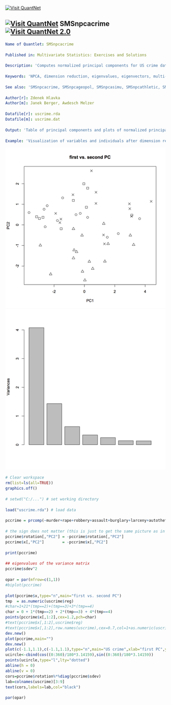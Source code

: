 

[<img src="https://github.com/QuantLet/Styleguide-and-Validation-procedure/blob/master/pictures/banner.png" alt="Visit QuantNet">](http://quantlet.de/index.php?p=info)

## [<img src="https://github.com/QuantLet/Styleguide-and-Validation-procedure/blob/master/pictures/qloqo.png" alt="Visit QuantNet">](http://quantlet.de/) **SMSnpcacrime** [<img src="https://github.com/QuantLet/Styleguide-and-Validation-procedure/blob/master/pictures/QN2.png" width="60" alt="Visit QuantNet 2.0">](http://quantlet.de/d3/ia)


```yaml
Name of Quantlet: SMSnpcacrime

Published in: Multivariate Statistics: Exercises and Solutions

Description: 'Computes normalized principal components for US crime data set which consists of the reported number of crimes in the 50 US states in 1985. The crimes were classified according to 7 categories: murder, rape, robbery, assault, burglary, larceny, and auto theft. The data set also contains identification of the resion: Northeast, Midwest, South, West. After scaling the variables, a NPCA is perfomed the reported felonies. A scatterplot of the first two principal components, a screeplot and a plot of the correlations of the first two PCs with the original variables.'

Keywords: 'NPCA, dimension reduction, eigenvalues, eigenvectors, multi-dimensional, multivariate, normalization, pca, principal-components, scaling, screeplot, transformation'

See also: 'SMSnpcacrime, SMSnpcageopol, SMSnpcasimu, SMSnpcathletic, SMSpcacarm, SMSpcahealth'

Author[r]: Zdenek Hlavka
Author[m]: Janek Berger, Awdesch Melzer

Datafile[r]: uscrime.rda
Datafile[m]: uscrime.dat

Output: 'Table of principal components and plots of normalized principal components for US crime data'

Example: 'Visualization of variables and individuals after dimension reduction. Screeplot'
```


![Picture1](SMSnpcacrime1_r.png)
![Picture1](SMSnpcacrime2_r.png)


```R
# Clear workspace
rm(list=ls(all=TRUE))
graphics.off()

# setwd("C:/...") # set working directory

load("uscrime.rda") # load data

pccrime = prcomp(~murder+rape+robbery+assault+burglary+larceny+autotheft,scale.=TRUE,data=uscrime)

# the sign does not matter (this is just to get the same picture as in 1st edition)
pccrime$rotation[,"PC2"] = -pccrime$rotation[,"PC2"]
pccrime$x[,"PC2"]        = -pccrime$x[,"PC2"]

print(pccrime)

## eigenvalues of the variance matrix
pccrime$sdev^2

opar = par(mfrow=c(1,1))
#biplot(pccrime)

plot(pccrime$x,type="n",main="first vs. second PC")
tmp  = as.numeric(uscrime$reg)
#char=1+21*(tmp==2)+(tmp==3)+3*(tmp==4)
char = 0 + 1*(tmp==2) + 2*(tmp==3) + 4*(tmp==4)
points(pccrime$x[,1:2],cex=1.2,pch=char)
#text(pccrime$x[,1:2],uscrime$reg)
#text(pccrime$x[,1:2],row.names(uscrime),cex=0.7,col=1+as.numeric(uscrime$reg),pos=4)
dev.new()
plot(pccrime,main="")
dev.new()
plot(c(-1.1,1.1),c(-1.1,1.1),type="n",main="US crime",xlab="first PC",ylab="second PC") #plotting... [KONECNE!]
ucircle<-cbind(cos((0:360)/180*3.14159),sin((0:360)/180*3.14159))
points(ucircle,type="l",lty="dotted")
abline(h = 0)
abline(v = 0)
cors=pccrime$rotation%*%diag(pccrime$sdev)
lab=colnames(uscrime)[3:9]
text(cors,labels=lab,col="black")

par(opar)

```
